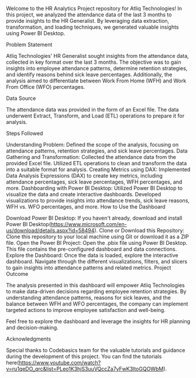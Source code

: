 Welcome to the HR Analytics Project repository for Atliq Technologies! In this project, we analyzed the attendance data of the last 3 months to provide insights to the HR Generalist. By leveraging data extraction, transformation, and loading techniques, we generated valuable insights using Power BI Desktop.

Problem Statement

Atliq Technologies' HR Generalist sought insights from the attendance data, collected in key format over the last 3 months. The objective was to gain insights into employee attendance patterns, determine retention strategies, and identify reasons behind sick leave percentages. Additionally, the analysis aimed to differentiate between Work From Home (WFH) and Work From Office (WFO) percentages.

Data Source

The attendance data was provided in the form of an Excel file. The data underwent Extract, Transform, and Load (ETL) operations to prepare it for analysis.

Steps Followed

Understanding Problem:
Defined the scope of the analysis, focusing on attendance patterns, retention strategies, and sick leave percentages.
Data Gathering and Transformation:
Collected the attendance data from the provided Excel file.
Utilized ETL operations to clean and transform the data into a suitable format for analysis.
Creating Metrics using DAX:
Implemented Data Analysis Expressions (DAX) to create key metrics, including attendance percentages, sick leave percentages, WFH percentages, and more.
Dashboarding with Power BI Desktop:
Utilized Power BI Desktop to visualize the data and create interactive dashboards.
Developed visualizations to provide insights into attendance trends, sick leave reasons, WFH vs. WFO percentages, and more.
How to Use the Dashboard

Download Power BI Desktop: If you haven't already, download and install Power BI Desktop(https://www.microsoft.com/en-us/download/details.aspx?id=58494).
Clone or Download this Repository: Clone this repository to your local machine using Git or download it as a ZIP file.
Open the Power BI Project: Open the .pbix file using Power BI Desktop. This file contains the pre-configured dashboard and data connections.
Explore the Dashboard: Once the data is loaded, explore the interactive dashboard. Navigate through the different visualizations, filters, and slicers to gain insights into attendance patterns and related metrics.
Project Outcome

The analysis presented in this dashboard will empower Atliq Technologies to make data-driven decisions regarding employee retention strategies. By understanding attendance patterns, reasons for sick leaves, and the balance between WFH and WFO percentages, the company can implement targeted actions to improve employee satisfaction and well-being.

Feel free to explore the dashboard and leverage the insights for HR planning and decision-making.

Acknowledgments

Special thanks to Codebasics team for the valuable tutorials and guidance during the development of this project. You can find the tutorials here(https://www.youtube.com/watch?v=ru1qeDO_qrc&list=PLeo1K3hjS3uuVQccZa7yFwK3ltoGQOWbM).
